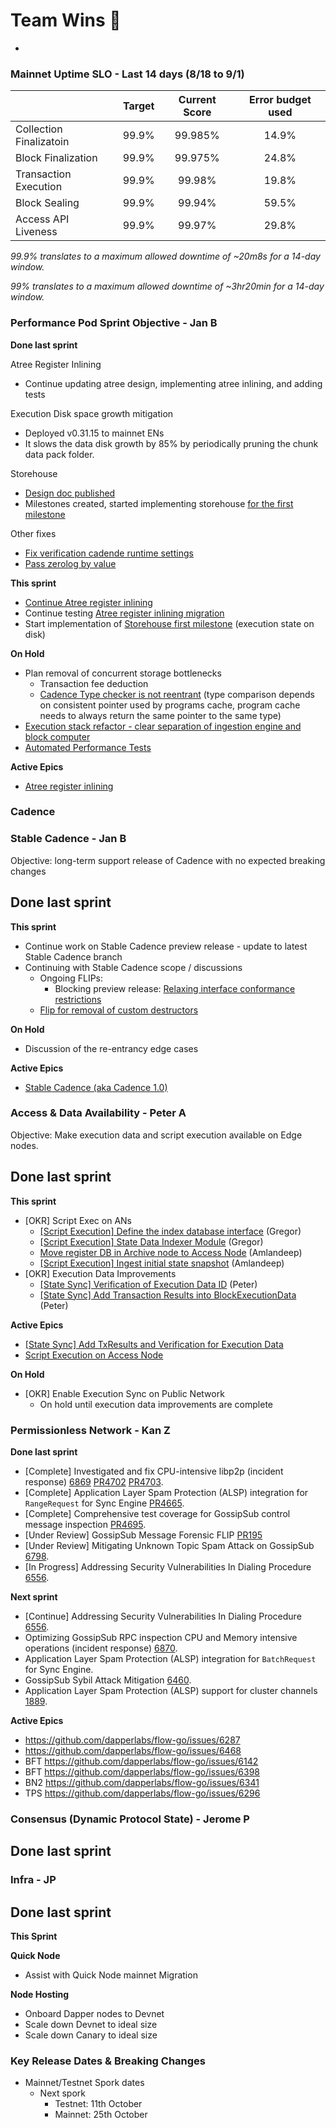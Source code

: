# Team Wins 🎉
-

### Mainnet Uptime SLO - Last 14 days (8/18 to 9/1)

|                         | Target | Current Score | Error budget used |
|:------------------------|:------:|:-------------:|:-----------------:|
| Collection Finalizatoin | 99.9%  |    99.985%    |       14.9%       |
| Block Finalization      | 99.9%  |    99.975%    |       24.8%       |
| Transaction Execution   | 99.9%  |    99.98%     |       19.8%       |
| Block Sealing           | 99.9%  |    99.94%     |       59.5%       |
| Access API Liveness     | 99.9%  |    99.97%     |       29.8%       |

*99.9% translates to a maximum allowed downtime of ~20m8s for a 14-day window.*

*99% translates to a maximum allowed downtime of ~3hr20min for a 14-day window.*

### **Performance Pod Sprint Objective - Jan B**

**Done last sprint**

Atree Register Inlining
- Continue updating atree design, implementing atree inlining, and adding tests

Execution Disk space growth mitigation
- Deployed v0.31.15 to mainnet ENs
- It slows the data disk growth by 85% by periodically pruning the chunk data pack folder.

Storehouse
- [Design doc published ](https://dapperlabs.notion.site/Storehouse-Design-Whiteboard-2f38e27891fc4e3e91415dbce240f175)
- Milestones created, started implementing storehouse [for the first milestone ](https://github.com/onflow/flow-go/issues/4682)

Other fixes
- [Fix verification cadende runtime settings](https://github.com/onflow/flow-go/pull/4676)
- [Pass zerolog by value](https://github.com/onflow/flow-go/issues/4644)

**This sprint**

- [Continue Atree register inlining](https://github.com/onflow/atree/issues/292)
- Continue testing [Atree register inlining migration](https://github.com/onflow/flow-go/pull/4633)
- Start implementation of [Storehouse first milestone](https://github.com/onflow/flow-go/issues/4682) (execution state on disk)

**On Hold**

- Plan removal of concurrent storage bottlenecks
    - Transaction fee deduction
    - [Cadence Type checker is not reentrant](https://dapperlabs.slack.com/archives/CG0B7CJAJ/p1684434997197079) (type comparison depends on consistent pointer used by programs cache, program cache needs to always return the same pointer to the same type)
- [Execution stack refactor - clear separation of ingestion engine and block computer](https://github.com/onflow/flow-go/issues/4077)
- [Automated Performance Tests](https://github.com/onflow/flow-go/issues/3548)

**Active Epics**

- [Atree register inlining](https://github.com/onflow/atree/issues/292)

### Cadence

### **Stable Cadence - Jan B**
Objective: long-term support release of Cadence with no expected breaking changes

**Done last sprint**
- 
  
**This sprint**

- Continue work on Stable Cadence preview release - update to latest Stable Cadence branch
- Continuing with Stable Cadence scope / discussions
    - Ongoing FLIPs:
        - Blocking preview release: [Relaxing interface conformance restrictions](https://github.com/onflow/flips/pull/134)
    - [Flip for removal of custom destructors](https://github.com/onflow/flips/pull/131)
 
**On Hold**
- Discussion of the re-entrancy edge cases

**Active Epics**
- [Stable Cadence (aka Cadence 1.0)](https://github.com/onflow/cadence/issues/2642)


### Access & Data Availability **- Peter A**
Objective: Make execution data and script execution available on Edge nodes.

**Done last sprint**
-

**This sprint**
- [OKR] Script Exec on ANs
    - [[Script Execution] Define the index database interface](https://github.com/onflow/flow-go/issues/4667) (Gregor)
    - [[Script Execution] State Data Indexer Module](https://github.com/onflow/flow-go/issues/4638) (Gregor)
    - [Move register DB in Archive node to Access Node](https://github.com/onflow/flow-go/issues/4606) (Amlandeep)
    - [[Script Execution] Ingest initial state snapshot](https://github.com/onflow/flow-go/issues/4673) (Amlandeep)
- [OKR] Execution Data Improvements
    - [[State Sync] Verification of Execution Data ID](https://github.com/onflow/flow-go/issues/2120) (Peter)
    - [[State Sync] Add Transaction Results into BlockExecutionData](https://github.com/onflow/flow-go/issues/4455) (Peter)

**Active Epics**

- [[State Sync] Add TxResults and Verification for Execution Data](https://github.com/onflow/flow-go/issues/4410)
- [Script Execution on Access Node](https://github.com/onflow/flow-go/issues/4637)

**On Hold**

- [OKR] Enable Execution Sync on Public Network
    - On hold until execution data improvements are complete

### **Permissionless Network - Kan Z**

**Done last sprint**
- [Complete] Investigated and fix CPU-intensive libp2p (incident response) [6869](https://github.com/dapperlabs/flow-go/issues/6869) [PR4702](https://github.com/onflow/flow-go/pull/4702) [PR4703](https://github.com/onflow/flow-go/pull/4703).
- [Complete] Application Layer Spam Protection (ALSP) integration for `RangeRequest` for Sync Engine [PR4665](https://github.com/onflow/flow-go/pull/4665).
- [Complete] Comprehensive test coverage for GossipSub control message inspection [PR4695](https://github.com/onflow/flow-go/pull/4695).
- [Under Review] GossipSub Message Forensic FLIP [PR195](https://github.com/onflow/flips/pull/195)
- [Under Review] Mitigating Unknown Topic Spam Attack on GossipSub [6798](https://github.com/dapperlabs/flow-go/issues/6798).
- [In Progress] Addressing Security Vulnerabilities In Dialing Procedure [6556](https://github.com/dapperlabs/flow-go/issues/6556).

**Next sprint**
- [Continue] Addressing Security Vulnerabilities In Dialing Procedure [6556](https://github.com/dapperlabs/flow-go/issues/6556).
- Optimizing GossipSub RPC inspection CPU and Memory intensive operations (incident response) [6870](https://github.com/dapperlabs/flow-go/issues/6870).
- Application Layer Spam Protection (ALSP) integration for `BatchRequest` for Sync Engine.
- GossipSub Sybil Attack Mitigation [6460](https://github.com/dapperlabs/flow-go/issues/6460).
- Application Layer Spam Protection (ALSP) support for cluster channels [1889](https://github.com/dapperlabs/flow-internal/issues/1889).

**Active Epics**

- https://github.com/dapperlabs/flow-go/issues/6287
- https://github.com/dapperlabs/flow-go/issues/6468
- BFT https://github.com/dapperlabs/flow-go/issues/6142
- BFT https://github.com/dapperlabs/flow-go/issues/6398
- BN2 https://github.com/dapperlabs/flow-go/issues/6341
- TPS  https://github.com/dapperlabs/flow-go/issues/6296

### Consensus (Dynamic Protocol State) **- Jerome P**

**Done last sprint**
-

### **Infra - JP**

**Done last sprint**
- 

**This Sprint**

**********************Quick Node**********************

- Assist with Quick Node mainnet Migration

************Node Hosting************

- Onboard Dapper nodes to Devnet
- Scale down Devnet to ideal size
- Scale down Canary to ideal size

### Key Release Dates & Breaking Changes

- Mainnet/Testnet Spork dates 
  - Next spork
     - Testnet: 11th October
     - Mainnet: 25th October 
